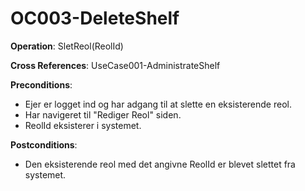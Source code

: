 ﻿# OC003-DeleteShelf

**Operation**: SletReol(ReolId)

**Cross References**: UseCase001-AdministrateShelf

**Preconditions**:
- Ejer er logget ind og har adgang til at slette en eksisterende reol.
- Har navigeret til "Rediger Reol" siden.
- ReolId eksisterer i systemet.

**Postconditions**:
- Den eksisterende reol med det angivne ReolId er blevet slettet fra systemet.
